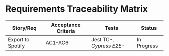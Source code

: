 # Requirements Traceability Matrix

| Story/Req | Acceptance Criteria | Tests | Status |
|-----------|---------------------|-------|--------|
| Export to Spotify | AC1–AC6 | Jest TC-*, Cypress E2E-* | In Progress |
